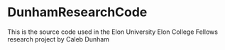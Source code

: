 # DunhamResearchCode
This is the source code used in the Elon University Elon College Fellows research project by Caleb Dunham
